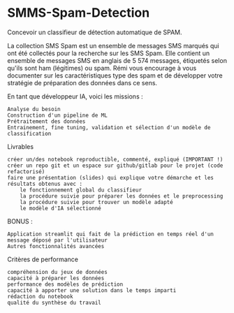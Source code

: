 # SMMS-Spam-Detection

Concevoir un classifieur de détection automatique de SPAM.

La collection SMS Spam est un ensemble de messages SMS marqués qui ont été collectés pour la recherche sur les SMS Spam. Elle contient un ensemble de messages SMS en anglais de 5 574 messages, étiquetés selon qu'ils sont ham (légitimes) ou spam. Rémi vous encourage à vous documenter sur les caractéristiques type des spam et de développer votre stratégie de préparation des données dans ce sens.

En tant que développeur IA, voici les missions :

    Analyse du besoin
    Construction d'un pipeline de ML
    Prétraitement des données
    Entrainement, fine tuning, validation et sélection d'un modèle de classification

Livrables

    créer un/des notebook reproductible, commenté, expliqué (IMPORTANT !)
    créer un repo git et un espace sur github/gitlab pour le projet (code refactorisé)
    faire une présentation (slides) qui explique votre démarche et les résultats obtenus avec :
        le fonctionnement global du classifieur
        la procédure suivie pour préparer les données et le preprocessing
        la procédure suivie pour trouver un modèle adapté
        le modèle d'IA sélectionné

BONUS :

    Application streamlit qui fait de la prédiction en temps réel d'un message déposé par l'utilisateur
    Autres fonctionnalités avancées

Critères de performance

    compréhension du jeux de données
    capacité à préparer les données
    performance des modèles de prédiction
    capacité à apporter une solution dans le temps imparti
    rédaction du notebook
    qualité du synthèse du travail

